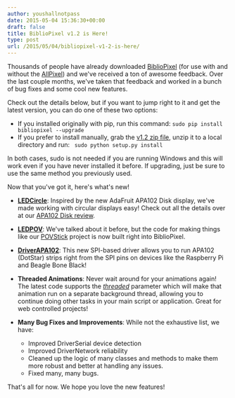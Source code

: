 ```yaml
---
author: youshallnotpass
date: 2015-05-04 15:36:30+00:00
draft: false
title: BiblioPixel v1.2 is Here!
type: post
url: /2015/05/04/bibliopixel-v1-2-is-here/
---
```


Thousands of people have already downloaded [BiblioPixel](/BiblioPixel) (for use with and without the [AllPixel](/AllPixel)) and we've received a ton of awesome feedback. Over the last couple months, we've taken that feedback and worked in a bunch of bug fixes and some cool new features.

Check out the details below, but if you want to jump right to it and get the latest version, you can do one of these two options:




  * If you installed originally with pip, run this command: 
`sudo pip install bibliopixel --upgrade`
  * If you prefer to install manually, grab the [v1.2 zip file](https://github.com/ManiacalLabs/BiblioPixel/archive/v1.2.1.zip), unzip it to a local directory and run:
` sudo python setup.py install`




In both cases, sudo is not needed if you are running Windows and this will work even if you have never installed it before. If upgrading, just be sure to use the same method you previously used.

Now that you've got it, here's what's new!




  * **[LEDCircle](https://github.com/ManiacalLabs/BiblioPixel/wiki/LEDCircle)**: Inspired by the new AdaFruit APA102 Disk display, we've made working with circular displays easy! Check out all the details over at our [APA102 Disk review](/2015/05/04/review-code-adafruit-dotstar-disk/).
  * **[LEDPOV](https://github.com/ManiacalLabs/BiblioPixel/wiki/LEDPOV)**: We've talked about it before, but the code for making things like our [POVStick](/2014/11/19/weekend-project-povstick/) project is now built right into BiblioPixel.
  * **[DriverAPA102](https://github.com/ManiacalLabs/BiblioPixel/wiki/DriverAPA102)**: This new SPI-based driver allows you to run APA102 (DotStar) strips right from the SPI pins on devices like the Raspberry Pi and Beagle Bone Black!
  * **Threaded Animations**: Never wait around for your animations again! The latest code supports the _[threaded](https://github.com/ManiacalLabs/BiblioPixel/wiki/Animations#runamt--1-fpsnone-sleepnone-max_steps--0-untilcomplete--false-max_cycles--0-threaded--false-jointhread--false)_ parameter which will make that animation run on a separate background thread, allowing you to continue doing other tasks in your main script or application. Great for web controlled projects!
  * **Many Bug Fixes and Improvements**: While not the exhaustive list, we have:


    * Improved DriverSerial device detection
    * Improved DriverNetwork reliability
    * Cleaned up the logic of many classes and methods to make them more robust and better at handling any issues.
    * Fixed many, many bugs.



That's all for now. We hope you love the new features!
